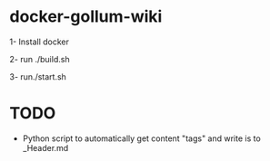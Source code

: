 # docker-gollum-wiki

1- Install docker

2- run ./build.sh

3- run./start.sh

# TODO
- Python script to automatically get content "tags" and write is to _Header.md


